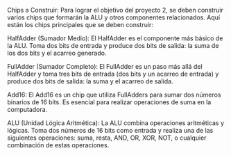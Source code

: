Chips a Construir:
Para lograr el objetivo del proyecto 2, se deben construir varios chips que formarán la ALU y otros componentes relacionados. Aquí están los chips principales que se deben construir:

HalfAdder (Sumador Medio): El HalfAdder es el componente más básico de la ALU. Toma dos bits de entrada y produce dos bits de salida: la suma de los dos bits y el acarreo generado.

FullAdder (Sumador Completo): El FullAdder es un paso más allá del HalfAdder y toma tres bits de entrada (dos bits y un acarreo de entrada) y produce dos bits de salida: la suma y el acarreo de salida.

Add16: El Add16 es un chip que utiliza FullAdders para sumar dos números binarios de 16 bits. Es esencial para realizar operaciones de suma en la computadora.

ALU (Unidad Lógica Aritmética): La ALU combina operaciones aritméticas y lógicas. Toma dos números de 16 bits como entrada y realiza una de las siguientes operaciones: suma, resta, AND, OR, XOR, NOT, o cualquier combinación de estas operaciones.

